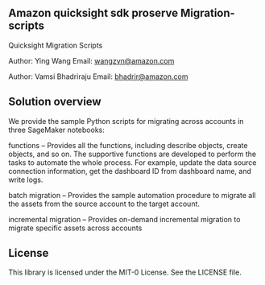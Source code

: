 ## Amazon quicksight sdk proserve Migration-scripts

Quicksight Migration Scripts

Author: Ying Wang        Email: wangzyn@amazon.com

Author: Vamsi Bhadriraju Email: bhadrir@amazon.com

## Solution overview
We provide the sample Python scripts for migrating across accounts in three
SageMaker notebooks: 

functions – Provides all the functions, including describe objects, create
objects, and so on. The supportive functions are developed to perform the
tasks to automate the whole process. For example, update the data source
connection information, get the dashboard ID from dashboard name, and
write logs. 

batch migration – Provides the sample automation procedure to migrate
all the assets from the source account to the target account.

incremental migration – Provides on-demand incremental migration to
migrate specific assets across accounts

## License

This library is licensed under the MIT-0 License. See the LICENSE file.
